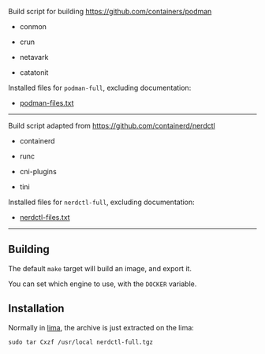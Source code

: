 
Build script for building <https://github.com/containers/podman>

* conmon
* crun

* netavark
* catatonit

Installed files for `podman-full`, excluding documentation:

* [podman-files.txt](./podman-files.txt)

----

Build script adapted from <https://github.com/containerd/nerdctl>

* containerd
* runc

* cni-plugins
* tini

Installed files for `nerdctl-full`, excluding documentation:

* [nerdctl-files.txt](./nerdctl-files.txt)

-----

## Building

The default `make` target will build an image, and export it.

You can set which engine to use, with the `DOCKER` variable.

## Installation

Normally in [lima](https://lima-vm.io), the archive is just extracted on the lima:

`sudo tar Cxzf /usr/local nerdctl-full.tgz`
